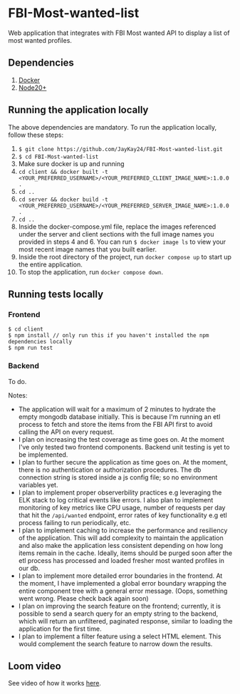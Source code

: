 # FBI-Most-wanted-list
Web application that integrates with FBI Most wanted API to display a list of most wanted profiles.

## Dependencies
1. [Docker](https://www.docker.com/)
2. [Node20+](Node22)

## Running the application locally
The above dependencies are mandatory. To run the application locally, follow these steps:

1. `$ git clone https://github.com/JayKay24/FBI-Most-wanted-list.git`
2. `$ cd FBI-Most-wanted-list`
3. Make sure docker is up and running
4. `cd client && docker built -t <YOUR_PREFERRED_USERNAME>/<YOUR_PREFERRED_CLIENT_IMAGE_NAME>:1.0.0 .`
5. `cd ..`
6. `cd server && docker build -t <YOUR_PREFERRED_USERNAME>/<YOUR_PREFERRED_SERVER_IMAGE_NAME>:1.0.0 .`
7. `cd ..`
8. Inside the docker-compose.yml file, replace the images referenced under the server and client sections with the full image names you provided in steps 4 and 6. You can run `$ docker image ls` to view your most recent image names that you built earlier.
9. Inside the root directory of the project, run `docker compose up` to start up the entire application.
10. To stop the application, run `docker compose down`.

## Running tests locally

### Frontend
```
$ cd client
$ npm install // only run this if you haven't installed the npm  dependencies locally
$ npm run test
```

### Backend
To do.

Notes:

* The application will wait for a maximum of 2 minutes to hydrate the empty mongodb database initially. This is because I'm running an etl process to fetch and store the items from the FBI API first to avoid calling the API on every request.
* I plan on increasing the test coverage as time goes on. At the moment I've only tested two frontend components. Backend unit testing is yet to be implemented.
* I plan to further secure the application as time goes on. At the moment, there is no authentication or authorization procedures. The db connection string is stored inside a js config file; so no environment variables yet.
* I plan to implement proper observerbility practices e.g leveraging the ELK stack to log critical events like errors. I also plan to implement monitoring of key metrics like CPU usage, number of requests per day that hit the `/api/wanted` endpoint, error rates of key functionality e.g etl process failing to run periodically, etc.
* I plan to implement caching to increase the performance and resiliency of the application. This will add complexity to maintain the application and also make the application less consistent depending on how long items remain in the cache. Ideally, items should be purged soon after the etl process has processed and loaded fresher most wanted profiles in our db.
* I plan to implement more detailed error boundaries in the frontend. At the moment, I have implemented a global error boundary wrapping the entire component tree with a general error message. (Oops, something went wrong. Please check back again soon)
* I plan on improving the search feature on the frontend; currently, it is possible to send a search query for an empty string to the backend, which will return an unfiltered, paginated response, similar to loading the application for the first time.
* I plan to implement a filter feature using a select HTML element. This would complement the search feature to narrow down the results.

## Loom video

See video of how it works [here](https://www.loom.com/share/fcbb8f20b05a4d45b6affbcfc8671180?sid=54e1faca-9968-4bb5-a5e0-650552ea6116).